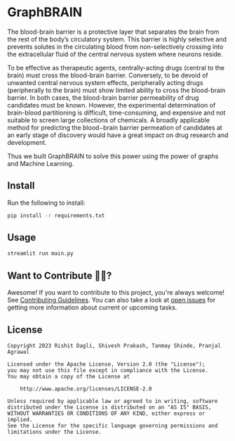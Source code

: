 # GraphBRAIN

The blood-brain barrier is a protective layer that separates the brain from the rest of the body’s circulatory system. This barrier is highly selective and prevents solutes in the circulating blood from non-selectively crossing into the extracellular fluid of the central nervous system where neurons reside.

To be effective as therapeutic agents, centrally-acting drugs (central to the brain) must cross the blood-brain barrier. Conversely, to be devoid of unwanted central nervous system effects, peripherally acting drugs (peripherally to the brain) must show limited ability to cross the blood-brain barrier. In both cases, the blood-brain barrier permeability of drug candidates must be known. However, the experimental determination of brain-blood partitioning is difficult, time-consuming, and expensive and not suitable to screen large collections of chemicals. A broadly applicable method for predicting the blood$-$brain barrier permeation of candidates at an early stage of discovery would have a great impact on drug research and development.

Thus we built GraphBRAIN to solve this power using the power of graphs and Machine Learning.

## Install

Run the following to install:

```sh
pip install -r requirements.txt
```

## Usage

```sh
streamlit run main.py
```

## Want to Contribute 🙋‍♂️?

Awesome! If you want to contribute to this project, you're always welcome! See [Contributing Guidelines](CONTRIBUTING.md). You can also take a look at [open issues](https://github.com/Rishit-dagli/csc111-project/issues) for getting more information about current or upcoming tasks.


## License

```
Copyright 2023 Rishit Dagli, Shivesh Prakash, Tanmay Shinde, Pranjal Agrawal

Licensed under the Apache License, Version 2.0 (the "License");
you may not use this file except in compliance with the License.
You may obtain a copy of the License at

    http://www.apache.org/licenses/LICENSE-2.0

Unless required by applicable law or agreed to in writing, software
distributed under the License is distributed on an "AS IS" BASIS,
WITHOUT WARRANTIES OR CONDITIONS OF ANY KIND, either express or implied.
See the License for the specific language governing permissions and
limitations under the License.
```
